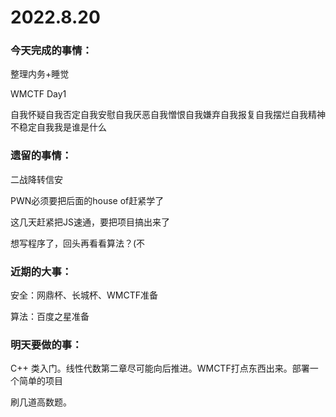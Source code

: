 # 2022.8.20

### 今天完成的事情：

整理内务+睡觉

WMCTF Day1

自我怀疑自我否定自我安慰自我厌恶自我憎恨自我嫌弃自我报复自我摆烂自我精神不稳定自我我是谁是什么

### 遗留的事情：

二战降转信安

PWN必须要把后面的house of赶紧学了

这几天赶紧把JS速通，要把项目搞出来了

想写程序了，回头再看看算法？(不

### 近期的大事：

安全：网鼎杯、长城杯、WMCTF准备

算法：百度之星准备

### 明天要做的事：

C++ 类入门。线性代数第二章尽可能向后推进。WMCTF打点东西出来。部署一个简单的项目

刷几道高数题。


